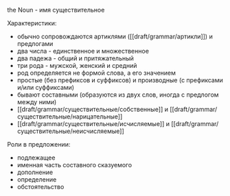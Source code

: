 the Noun - имя существительное

Характеристики:
- обычно сопровождаются артиклями ([[draft/grammar/артикли]]) и предлогами
- два числа - единственное и множественное
- два падежа - общий и притяжательный
- три рода - мужской, женский и средний
- род определяется не формой слова, а его значением
- простые (без префиксов и суффиксов) и производные (с префиксами и/или суффиксами)
- бывают составными (образуются из двух слов, иногда с предлогом между ними)
- [[draft/grammar/существительные/собственные]] и [[draft/grammar/существительные/нарицательные]]
- [[draft/grammar/существительные/исчисляемые]] и [[draft/grammar/существительные/неисчисляемые]]

Роли в предложении:
- подлежащее
- именная часть составного сказуемого
- дополнение
- определение
- обстоятельство